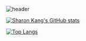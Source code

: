 ![header](https://capsule-render.vercel.app/api?type=wave&color=auto&height=200&section=header&text=Hi%20There%20👋&fontSize=100&animation=twinkling&fontAlignY=35)

[![Sharon Kang's GitHub stats](https://github-readme-stats.vercel.app/api?username=breakndream)](https://github.com/breakndream/github-readme-stats)

[![Top Langs](https://github-readme-stats.vercel.app/api/top-langs/?username=breakndream)](https://github.com/breaknream/github-readme-stats)


<!--
**breakndream/breakndream** is a ✨ _special_ ✨ repository because its `README.md` (this file) appears on your GitHub profile.

Here are some ideas to get you started:

- 🔭 I’m currently working on ...
- 🌱 I’m currently learning ...
- 👯 I’m looking to collaborate on ...
- 🤔 I’m looking for help with ...
- 💬 Ask me about ...
- 📫 How to reach me: ...
- 😄 Pronouns: ...
- ⚡ Fun fact: ...
-->
